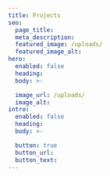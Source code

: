 ```yaml
---
title: Projects
seo:
  page_title:
  meta_description:
  featured_image: /uploads/
  featured_image_alt:
hero:
  enabled: false
  heading:
  body: >-

  image_url: /uploads/
  image_alt:
intro:
  enabled: false
  heading:
  body: >-

  button: true
  button_url:
  button_text:
---
```

